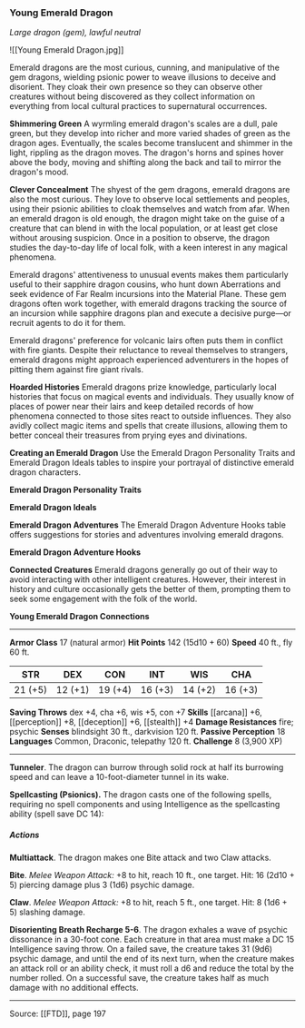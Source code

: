 ### Young Emerald Dragon
_Large dragon (gem), lawful neutral_

![[Young Emerald Dragon.jpg]]

Emerald dragons are the most curious, cunning, and manipulative of the gem dragons, wielding psionic power to weave illusions to deceive and disorient. They cloak their own presence so they can observe other creatures without being discovered as they collect information on everything from local cultural practices to supernatural occurrences.


**Shimmering Green** A wyrmling emerald dragon's scales are a dull, pale green, but they develop into richer and more varied shades of green as the dragon ages. Eventually, the scales become translucent and shimmer in the light, rippling as the dragon moves. The dragon's horns and spines hover above the body, moving and shifting along the back and tail to mirror the dragon's mood.


**Clever Concealment** The shyest of the gem dragons, emerald dragons are also the most curious. They love to observe local settlements and peoples, using their psionic abilities to cloak themselves and watch from afar. When an emerald dragon is old enough, the dragon might take on the guise of a creature that can blend in with the local population, or at least get close without arousing suspicion. Once in a position to observe, the dragon studies the day-to-day life of local folk, with a keen interest in any magical phenomena.

Emerald dragons' attentiveness to unusual events makes them particularly useful to their sapphire dragon cousins, who hunt down Aberrations and seek evidence of Far Realm incursions into the Material Plane. These gem dragons often work together, with emerald dragons tracking the source of an incursion while sapphire dragons plan and execute a decisive purge—or recruit agents to do it for them.

Emerald dragons' preference for volcanic lairs often puts them in conflict with fire giants. Despite their reluctance to reveal themselves to strangers, emerald dragons might approach experienced adventurers in the hopes of pitting them against fire giant rivals.


**Hoarded Histories** Emerald dragons prize knowledge, particularly local histories that focus on magical events and individuals. They usually know of places of power near their lairs and keep detailed records of how phenomena connected to those sites react to outside influences. They also avidly collect magic items and spells that create illusions, allowing them to better conceal their treasures from prying eyes and divinations.


**Creating an Emerald Dragon** Use the Emerald Dragon Personality Traits and Emerald Dragon Ideals tables to inspire your portrayal of distinctive emerald dragon characters.

**Emerald Dragon Personality Traits** 


**Emerald Dragon Ideals** 



**Emerald Dragon Adventures** The Emerald Dragon Adventure Hooks table offers suggestions for stories and adventures involving emerald dragons.

**Emerald Dragon Adventure Hooks** 


**Connected Creatures** Emerald dragons generally go out of their way to avoid interacting with other intelligent creatures. However, their interest in history and culture occasionally gets the better of them, prompting them to seek some engagement with the folk of the world.


**Young Emerald Dragon Connections** 






---

**Armor Class** 17 (natural armor)
**Hit Points** 142 (15d10 + 60)
**Speed** 40 ft., fly 60 ft.

| STR     | DEX     | CON     | INT     | WIS     | CHA     |
|---------|---------|---------|---------|---------|---------|
| 21 (+5) | 12 (+1) | 19 (+4) | 16 (+3) | 14 (+2) | 16 (+3) |

**Saving Throws** dex +4, cha +6, wis +5, con +7
**Skills** [[arcana]] +6, [[perception]] +8, [[deception]] +6, [[stealth]] +4
**Damage Resistances** fire; psychic
**Senses** blindsight 30 ft., darkvision 120 ft.
**Passive Perception** 18
**Languages** Common, Draconic, telepathy 120 ft.
**Challenge** 8 (3,900 XP)

---

**Tunneler**. The dragon can burrow through solid rock at half its burrowing speed and can leave a 10-foot-diameter tunnel in its wake.

**Spellcasting (Psionics).** The dragon casts one of the following spells, requiring no spell components and using Intelligence as the spellcasting ability (spell save DC 14):

##### Actions
**Multiattack**. The dragon makes one Bite attack and two Claw attacks.

**Bite**. _Melee Weapon Attack:_ +8 to hit, reach 10 ft., one target. Hit: 16 (2d10 + 5) piercing damage plus 3 (1d6) psychic damage.

**Claw**. _Melee Weapon Attack:_ +8 to hit, reach 5 ft., one target. Hit: 8 (1d6 + 5) slashing damage.

**Disorienting Breath Recharge 5-6**. The dragon exhales a wave of psychic dissonance in a 30-foot cone. Each creature in that area must make a DC 15 Intelligence saving throw. On a failed save, the creature takes 31 (9d6) psychic damage, and until the end of its next turn, when the creature makes an attack roll or an ability check, it must roll a d6 and reduce the total by the number rolled. On a successful save, the creature takes half as much damage with no additional effects.


---

Source: [[FTD]], page 197